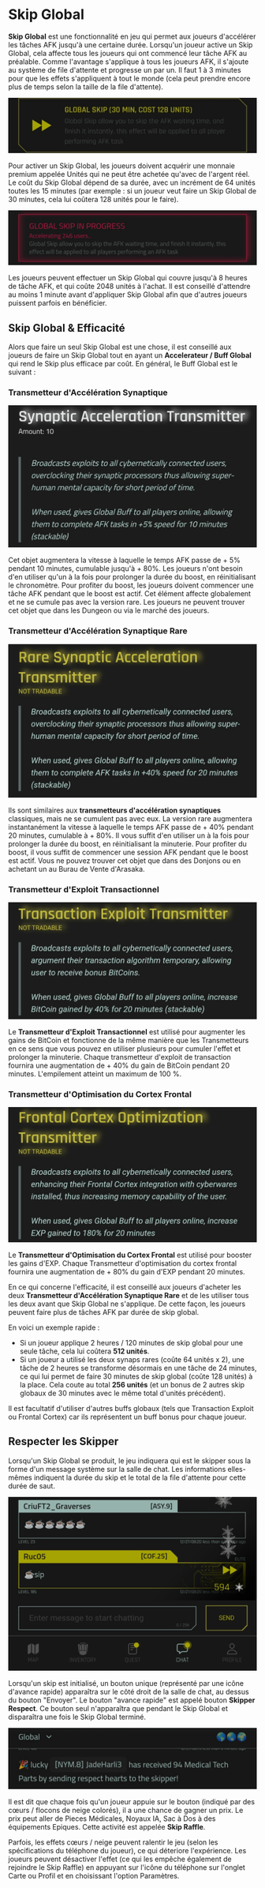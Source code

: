 # Skip Global

**Skip Global** est une fonctionnalité en jeu qui permet aux joueurs d'accélérer les tâches AFK jusqu'à une certaine durée. Lorsqu'un joueur active un Skip Global, cela affecte tous les joueurs qui ont commencé leur tâche AFK au préalable. Comme l'avantage s'applique à tous les joueurs AFK, il s'ajoute au système de file d'attente et progresse un par un. Il faut 1 à 3 minutes pour que les effets s'appliquent à tout le monde (cela peut prendre encore plus de temps selon la taille de la file d'attente).

![GlobalSkip](/resources/mobile-tutorial/GlobalSkip.png)

Pour activer un Skip Global, les joueurs doivent acquérir une monnaie premium appelée Unités qui ne peut être achetée qu'avec de l'argent réel. Le coût du Skip Global dépend de sa durée, avec un incrément de 64 unités toutes les 15 minutes (par exemple : si un joueur veut faire un Skip Global de 30 minutes, cela lui coûtera 128 unités pour le faire).

![GlobalSkip2](/resources/mobile-tutorial/GlobalSkip2.png)

Les joueurs peuvent effectuer un Skip Global qui couvre jusqu'à 8 heures de tâche AFK, et qui coûte 2048 unités à l'achat. Il est conseillé d'attendre au moins 1 minute avant d'appliquer Skip Global afin que d'autres joueurs puissent parfois en bénéficier.

## Skip Global & Efficacité

Alors que faire un seul Skip Global est une chose, il est conseillé aux joueurs de faire un Skip Global tout en ayant un **Accelerateur / Buff Global** qui rend le Skip plus efficace par coût. En général, le Buff Global est le suivant :

### Transmetteur d'Accélération Synaptique

![GlobalBuff_AFK](/resources/mobile-tutorial/GlobalBuff_AFK.png)

Cet objet augmentera la vitesse à laquelle le temps AFK passe de + 5% pendant 10 minutes, cumulable jusqu'à + 80%. Les joueurs n'ont besoin d'en utiliser qu'un à la fois pour prolonger la durée du boost, en réinitialisant le chronomètre. Pour profiter du boost, les joueurs doivent commencer une tâche AFK pendant que le boost est actif. Cet élément affecte globalement et ne se cumule pas avec la version rare. Les joueurs ne peuvent trouver cet objet que dans les Dungeon ou via le marché des joueurs.

### Transmetteur d'Accélération Synaptique Rare

![GlobalBuff_AFK2](/resources/mobile-tutorial/GlobalBuff_AFK2.png)

Ils sont similaires aux **transmetteurs d'accélération synaptiques** classiques, mais ne se cumulent pas avec eux. La version rare augmentera instantanément la vitesse à laquelle le temps AFK passe de + 40% pendant 20 minutes, cumulable à + 80%. Il vous suffit d'en utiliser un à la fois pour prolonger la durée du boost, en réinitialisant la minuterie. Pour profiter du boost, il vous suffit de commencer une session AFK pendant que le boost est actif. Vous ne pouvez trouver cet objet que dans des Donjons ou en achetant un au Burau de Vente d'Arasaka.

### Transmetteur d'Exploit Transactionnel

![GlobalBuff_BTC](/resources/mobile-tutorial/GlobalBuff_BTC.png)

Le **Transmetteur d'Exploit Transactionnel** est utilisé pour augmenter les gains de BitCoin et fonctionne de la même manière que les Transmetteurs en ce sens que vous pouvez en utiliser plusieurs pour cumuler l'effet et prolonger la minuterie. Chaque transmetteur d'exploit de transaction fournira une augmentation de + 40% du gain de BitCoin pendant 20 minutes. L'empilement atteint un maximum de 100 %.

### Transmetteur d'Optimisation du Cortex Frontal

![GlobalBuff_EXP](/resources/mobile-tutorial/GlobalBuff_EXP.png)

Le **Transmetteur d'Optimisation du Cortex Frontal** est utilisé pour booster les gains d'EXP. Chaque Transmetteur d'optimisation du cortex frontal fournira une augmentation de + 80% du gain d'EXP pendant 20 minutes.

En ce qui concerne l'efficacité, il est conseillé aux joueurs d'acheter les deux **Transmetteur d'Accélération Synaptique Rare** et de les utiliser tous les deux avant que Skip Global ne s'applique. De cette façon, les joueurs peuvent faire plus de tâches AFK par durée de skip global.

En voici un exemple rapide :

- Si un joueur applique 2 heures / 120 minutes de skip global pour une seule tâche, cela lui coûtera **512 unités**.
- Si un joueur a utilisé les deux synaps rares (coûte 64 unités x 2), une tâche de 2 heures se transforme désormais en une tâche de 24 minutes, ce qui lui permet de faire 30 minutes de skip global (coûte 128 unités) à la place. Cela coute au total **256 unités** (et un bonus de 2 autres skip globaux de 30 minutes avec le même total d'unités précédent).

Il est facultatif d'utiliser d'autres buffs globaux (tels que Transaction Exploit ou Frontal Cortex) car ils représentent un buff bonus pour chaque joueur.

## Respecter les Skipper

Lorsqu'un Skip Global se produit, le jeu indiquera qui est le skipper sous la forme d'un message système sur la salle de chat. Les informations elles-mêmes indiquent la durée du skip et le total de la file d'attente pour cette durée de saut.

![SkipperRespect](/resources/mobile-tutorial/SkipperRespect.png)

Lorsqu'un skip est initialisé, un bouton unique (représenté par une icône d'avance rapide) apparaîtra sur le côté droit de la salle de chat, au dessus du bouton "Envoyer". Le bouton "avance rapide" est appelé bouton **Skipper Respect**. Ce bouton seul n'apparaîtra que pendant le Skip Global et disparaîtra une fois le Skip Global terminé.

![SkipperRespect2](/resources/mobile-tutorial/SkipperRespect2.png)

Il est dit que chaque fois qu'un joueur appuie sur le bouton (indiqué par des cœurs / flocons de neige colorés), il a une chance de gagner un prix. Le prix peut aller de Pieces Médicales, Noyaux  IA, Sac à Dos à des équipements Epiques. Cette activité est appelée **Skip Raffle**.

Parfois, les effets cœurs / neige peuvent ralentir le jeu (selon les spécifications du téléphone du joueur), ce qui déteriore l'expérience. Les joueurs peuvent désactiver l'effet (ce qui les empêche également de rejoindre le Skip Raffle) en appuyant sur l'icône du téléphone sur l'onglet Carte ou Profil et en choisissant l'option Paramètres.
